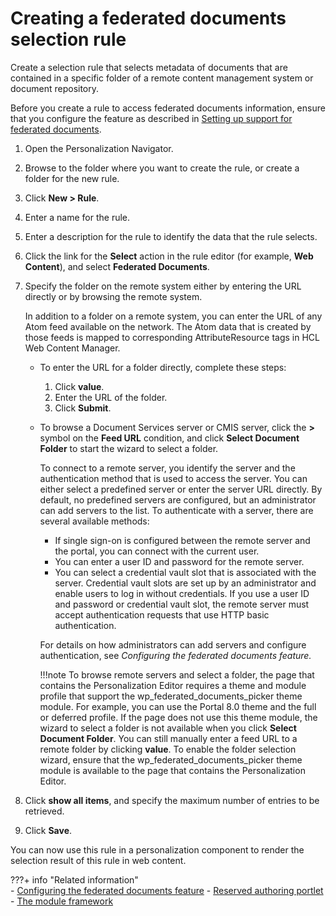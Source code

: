 # Creating a federated documents selection rule

Create a selection rule that selects metadata of documents that are contained in a specific folder of a remote content management system or document repository.

Before you create a rule to access federated documents information, ensure that you configure the feature as described in [Setting up support for federated documents](../../../../wcm_configuration/cfg_webcontent_auth_env/fed_docs_setup/index.md).

1.  Open the Personalization Navigator.

2.  Browse to the folder where you want to create the rule, or create a folder for the new rule.

3.  Click **New > Rule**.

4.  Enter a name for the rule.

5.  Enter a description for the rule to identify the data that the rule selects.

6.  Click the link for the **Select** action in the rule editor (for example, **Web Content**), and select **Federated Documents**.

7.  Specify the folder on the remote system either by entering the URL directly or by browsing the remote system.

    In addition to a folder on a remote system, you can enter the URL of any Atom feed available on the network. The Atom data that is created by those feeds is mapped to corresponding AttributeResource tags in HCL Web Content Manager.

    -   To enter the URL for a folder directly, complete these steps:
        1.  Click **value**.
        2.  Enter the URL of the folder.
        3.  Click **Submit**.
    -   To browse a Document Services server or CMIS server, click the **\>** symbol on the **Feed URL** condition, and click **Select Document Folder** to start the wizard to select a folder.

        To connect to a remote server, you identify the server and the authentication method that is used to access the server. You can either select a predefined server or enter the server URL directly. By default, no predefined servers are configured, but an administrator can add servers to the list. To authenticate with a server, there are several available methods:

        -   If single sign-on is configured between the remote server and the portal, you can connect with the current user.
        -   You can enter a user ID and password for the remote server.
        -   You can select a credential vault slot that is associated with the server. Credential vault slots are set up by an administrator and enable users to log in without credentials.
        If you use a user ID and password or credential vault slot, the remote server must accept authentication requests that use HTTP basic authentication.

        For details on how administrators can add servers and configure authentication, see *Configuring the federated documents feature.*

        !!!note
            To browse remote servers and select a folder, the page that contains the Personalization Editor requires a theme and module profile that support the wp_federated_documents_picker theme module. For example, you can use the Portal 8.0 theme and the full or deferred profile. If the page does not use this theme module, the wizard to select a folder is not available when you click **Select Document Folder**. You can still manually enter a feed URL to a remote folder by clicking **value**. To enable the folder selection wizard, ensure that the wp_federated_documents_picker theme module is available to the page that contains the Personalization Editor.

8.  Click **show all items**, and specify the maximum number of entries to be retrieved.

9.  Click **Save**.


You can now use this rule in a personalization component to render the selection result of this rule in web content.


???+ info "Related information"  
    -   [Configuring the federated documents feature](../../../../wcm_configuration/cfg_webcontent_auth_env/fed_docs_setup/wcm_dev_feddocs_cfgfeddocs.md)
    -   [Reserved authoring portlet](../../content_management_artifacts/reserved_auth_portlet/index.md)
    -   [The module framework](../../../../../build_sites/themes_skins/the_module_framework/index.md)

